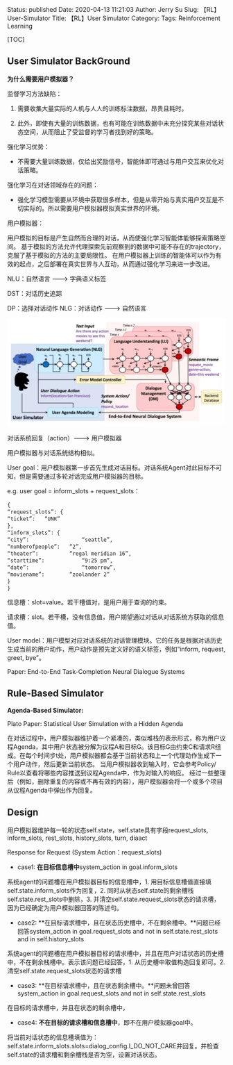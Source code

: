 Status: published
Date: 2020-04-13 11:21:03
Author: Jerry Su
Slug: 【RL】User-Simulator
Title: 【RL】User Simulator
Category: 
Tags: Reinforcement Learning 

[TOC]

## User Simulator BackGround

**为什么需要用户模拟器？**

监督学习方法缺陷：

1. 需要收集大量实际的人机与人人的训练标注数据，昂贵且耗时。

2. 此外，即使有大量的训练数据，也有可能在训练数据中未充分探究某些对话状态空间，从而阻止了受监督的学习者找到好的策略。

强化学习优势：

- 不需要大量训练数据，仅给出奖励信号，智能体即可通过与用户交互来优化对话策略。

强化学习在对话领域存在的问题：

- 强化学习模型需要从环境中获取很多样本，但是从零开始与真实用户交互是不切实际的。所以需要用户模拟器模拟真实世界的环境。

用户模拟器：

用户模拟的目标是产生自然而合理的对话，从而使强化学习智能体能够探索策略空间。 基于模拟的方法允许代理探索先前观察到的数据中可能不存在的trajectory，克服了基于模拟的方法的主要局限性。 在用户模拟器上训练的智能体可以作为有效的起点，之后部署在真实世界与人互动，从而通过强化学习来进一步改进。

NLU：自然语言 ---> 字典语义标签

DST：对话历史追踪

DP：选择对话动作
NLG：对话动作 ---> 自然语言

![Simulator](../images/RL/simulator.jpg)

对话系统回复（action）---> 用户模拟器

用户模拟器与对话系统结构相似。

User goal：用户模拟器第一步首先生成对话目标。对话系统Agent对此目标不可知，但是需要通过多轮对话完成用户模拟器的目标。

e.g.  user goal = inform_slots + request_slots：

```
{ 
“request_slots”: { 
“ticket”: 	“UNK”
},
“inform_slots”: { 
“city”: 				“seattle”, 
“numberofpeople”: 	“2”, 
“theater”: 			“regal meridian 16”, 
“starttime”: 			“9:25 pm”, 
“date”: 				“tomorrow”, 
“moviename”: 		“zoolander 2”
}
}
```
信息槽：slot=value。若干槽值对，是用户用于查询的约束。

请求槽：slot。若干槽，没有信息值，用户期望通过对话从对话系统方获取的信息值。

User model：用户模型对应对话系统的对话管理模块。它的任务是根据对话历史生成当前的用户动作，用户动作是预先定义好的语义标签，例如“inform, request, greet, bye”。

Paper: End-to-End Task-Completion Neural Dialogue Systems

## Rule-Based Simulator

**Agenda-Based Simulator:**

Plato Paper: Statistical User Simulation with a Hidden Agenda

在对话过程中，用户模拟器维护着一个紧凑的，类似堆栈的表示形式，称为用户议程Agenda，其中用户状态被分解为议程A和目标G。该目标G由约束C和请求R组成。在每个时间步t处，用户模拟器都会基于当前状态和上一个代理动作生成下一个用户动作，然后更新当前状态。
当用户模拟器收到输入时，它会参考Policy/ Rule以查看将哪些内容推送到议程Agenda中，作为对输入的响应。 经过一些整理后（例如，删除重复的内容或不再有效的内容），用户模拟器会将一个或多个项目从议程Agenda中弹出作为回复。

## Design
用户模拟器维护每一轮的状态self.state，self.state具有字段request_slots, inform_slots, rest_slots, history_slots, turn, diaact

Response for Request (System Action：request_slots) 

- case1: **在目标信息槽中**system_action in goal.inform_slots

系统agent的问题槽在用户模拟器目标的信息槽中，1. 用目标信息槽值直接填self.state.inform_slots作为回复，2. 同时从状态self.state的剩余槽栈self.state.rest_slots中删除，3. 并清空self.state.request_slots状态的请求槽，因为已经确定为用户模拟器回答的陈述句。

- case2: **在目标请求槽中，且在状态历史槽中，不在剩余槽中。**问题已经回答system_action in goal.request_slots and not in self.state.rest_slots and in self.history_slots

系统agent的问题槽在用户模拟器目标的请求槽中，并且在用户对话状态的历史槽中，不在剩余栈槽中。表示该问题已经回答，1. 从历史槽中取值构造回复即可。2. 清空self.state.request_slots状态的请求槽 

- case3: **在目标请求槽中，且在状态剩余槽中。**问题未曾回答system_action in goal.request_slots and not in self.state.rest_slots 

在目标的请求槽中，并且在状态的剩余槽中，

- case4: **不在目标的请求槽和信息槽中**，即不在用户模拟器goal中。

将当前对话状态的信息槽填值为：self.state.inform_slots.slots=dialog_config.I_DO_NOT_CARE并回复。并检查self.state的请求槽和剩余槽栈是否为空，设置对话状态。